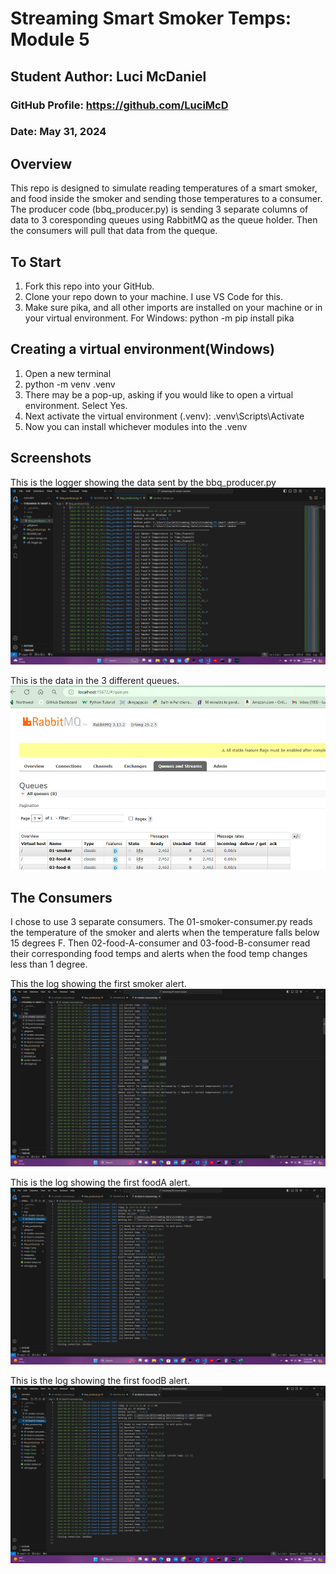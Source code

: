# Streaming Smart Smoker Temps: Module 5
## Student Author: Luci McDaniel
### GitHub Profile: https://github.com/LuciMcD
### Date: May 31, 2024

## Overview
This repo is designed to simulate reading temperatures of a smart smoker, and food inside the smoker and sending those temperatures to a consumer. The producer code (bbq_producer.py) is sending 3 separate columns of data to 3 coresponding queues using RabbitMQ as the queue holder. Then the consumers will pull that data from the queque.

## To Start
1. Fork this repo into your GitHub.
2. Clone your repo down to your machine. I use VS Code for this. 
3. Make sure pika, and all other imports are installed on your machine or in your virtual environment. 
    For Windows:
    python -m pip install pika

## Creating a virtual environment(Windows)
1. Open a new terminal
2. python -m venv .venv 
3. There may be a pop-up, asking if you would like to open a virtual environment. Select Yes.
4. Next activate the virtual environment (.venv):
        .venv\Scripts\Activate
5. Now you can install whichever modules into the .venv

## Screenshots
This is the logger showing the data sent by the bbq_producer.py
![alt text](image.png)

This is the data in the 3 different queues.
![alt text](image-1.png)

## The Consumers
I chose to use 3 separate consumers. The 01-smoker-consumer.py reads the temperature of the smoker and alerts when the temperature falls below 15 degrees F. Then 02-food-A-consumer and 03-food-B-consumer read their corresponding food temps and alerts when the food temp changes less than 1 degree. 

This the log showing the first smoker alert.
![alt text](image-2.png)

This is the log showing the first foodA alert.
![alt text](image-3.png)

This is the log showing the first foodB alert.
![alt text](image-4.png)